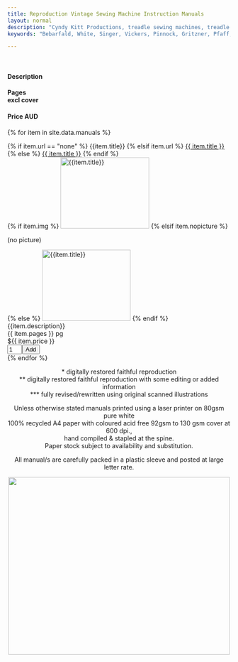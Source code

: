 ```yaml
---
title: Reproduction Vintage Sewing Machine Instruction Manuals
layout: normal
description: "Cyndy Kitt Productions, treadle sewing machines, treadle sewing machine parts, sewing machine parts, vintage treadle sewing machines, reproduction sewing machine manuals, sewing machine manual, eco sewing"
keywords: "Bebarfald, White, Singer, Vickers, Pinnock, Gritzner, Pfaff, treadle sewing machine, vintage sewing machine, sewing machine manual"

---
```


<div class="container mb-4">
<div class="row bg-light">
<div class="my-1 col-lg-3 col-md col-sm-3 col-xl-3 text-left">
&nbsp;
</div><!-- end col -->
<div class="my-1 col-lg-4 col-xl-5 col-sm-5 col-4 col-md vertical-center float-none">
  <h4 class="priceheading">Description</h4>
</div><!-- end col -->
<div class="my-1 col-lg-1 col-xl-2 col-sm-2 col-3 col-md text-right vertical-center">
  <h4 class="priceheading">Pages<br/> excl cover</h4>
</div><!-- end col -->
<div class="my-1 col-lg-1 col-xl-2 col-sm-2 col-1 col-md text-right vertical-center">
  <h4 class="priceheading">Price AUD</h4>
</div><!-- end col -->
</div>

{% for item in site.data.manuals %}
<div class="row border border-light border-top-0">
<div class="itemcode m-2 col-lg-3 col-md col-xs-3 col-sm-3 col-3 text-center">
{% if item.url == "none" %}
{{item.title}}
{% elsif item.url %}
<a href="{{ item.url }}.html">{{ item.title }}</a>
{% else %}
<a href="{{ item.title }}.html">{{ item.title }}</a>
{% endif %}
<br/>
{% if item.img %}
<img class="img-fluid" alt="{{item.title}}" src="pic/TN-{{item.img}}.jpg" width="200" height="160"/>
{% elsif item.nopicture %}
<p class="text-muted">(no picture)</p>
{% else %}
<img class="img-fluid" alt="{{item.title}}" src="pic/TN-{{item.title}}.jpg" width="200" height="160"/>
{% endif %}
</div><!-- pic col -->
<div class="itemdesc my-1 col-lg-4 col-xs-5 col-sm-5 col-5 col-md vertical-center float-none">
{{item.description}}
 </div><!-- end desc col -->
<div class="itempages my-1 col-lg-1 col-xs-2 col-sm-2 col-1 col-md text-right vertical-center">
{{ item.pages }} pg
</div><!-- end pages col -->
<div class="my-1 col-lg-3 col-md col-1 col-sm-1 vertical-center text-left">
<div class="container text-left">
<div class="row">
<div class="itemprice col-6 px-2 py-1 text-right">${{ item.price }}</div><div class="col-6 text-left"><input type="hidden" id='{{item.title}}' value="{{item.title}}"/><input type="hidden" id='desc-{{item.title}}' value="{{item.description | truncate: 40}}"/><input type="text" size="1" id='qty-{{item.title}}' value="1"/><input type="hidden" id='price-{{item.title}}' value="{{item.price}}"/><button id="btnAdd-{{item.title}}" onclick="addToCart('{{item.title}}');checkExisting('{{item.title}}')">Add</button></div>
</div><!-- end price sub-row -->
</div><!-- end price sub-container -->
</div><!-- end price col -->
</div><!-- end row -->
{% endfor %}

<div class="row">
<div class="col" align="center">
    <p class="h6 my-4 font-weight-bold"> * digitally restored faithful reproduction
    <br> ** digitally restored faithful reproduction with some editing or added information
    <br> *** fully revised/rewritten using original scanned illustrations</p>
<p class="h6 my-4 font-weight-bold">Unless otherwise stated manuals printed using a laser printer on 80gsm pure white<br/>100% recycled A4 paper with coloured acid free 92gsm to 130 gsm cover at 600 dpi.,<br/>hand compiled &amp; stapled at the spine.<br>
  Paper stock subject to availability and substitution.</p>
<p class="h6 my-4 font-weight-bold">All manual/s are carefully packed in a plastic sleeve and posted at large letter rate. </p>
<p class="h6"><img class="img-fluid my-1" src="{{"pic/MAN-COL.01.jpg"}}" width="500" height="400"></p>
</div><!-- end col -->
</div><!-- end row -->

</div><!-- end container -->
<script src="{{"assets/js/shop.js" | relative_url}}"/></script>
